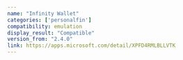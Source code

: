 ```yaml
---
name: "Infinity Wallet"
categories: ['personalfin']
compatibility: emulation
display_result: "Compatible"
version_from: "2.4.0"
link: https://apps.microsoft.com/detail/XPFD4RMLBLLVTK
---
```


